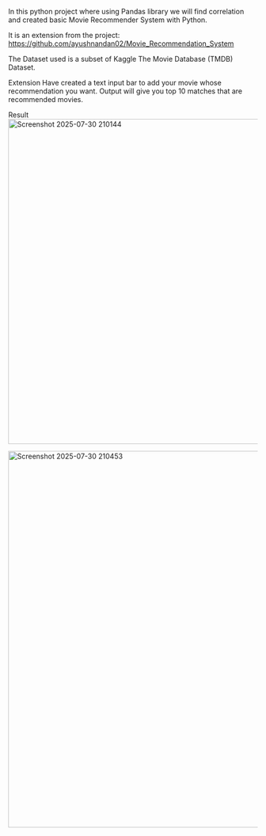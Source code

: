 In this python project where using Pandas library we will find correlation and created basic Movie Recommender System with Python.

It is an extension from the project: https://github.com/ayushnandan02/Movie_Recommendation_System

The Dataset used is a subset of  Kaggle The Movie Database (TMDB) Dataset.

Extension
Have created a text input bar to add your movie whose recommendation you want. Output will give you top 10 matches that are recommended movies.

Result
<img width="1316" height="657" alt="Screenshot 2025-07-30 210144" src="https://github.com/user-attachments/assets/610ff3aa-9698-40dc-b605-13a9555299cf" />



<img width="1237" height="761" alt="Screenshot 2025-07-30 210453" src="https://github.com/user-attachments/assets/979fb31e-574d-41f8-b714-22c64f9726aa" />


